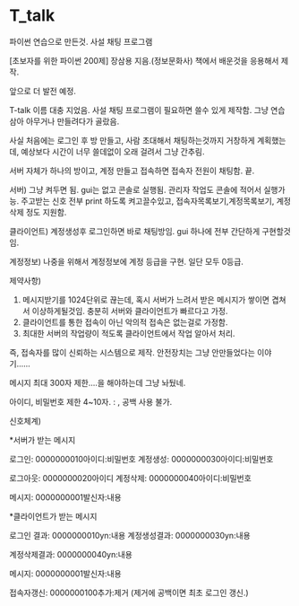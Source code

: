 # T_talk
파이썬 연습으로 만든것. 사설 채팅 프로그램

[초보자를 위한 파이썬 200제] 장삼용 지음.(정보문화사)
책에서 배운것을 응용해서 제작.


앞으로 더 발전 예정.


T-talk
이름 대충 지었음.
사설 채팅 프로그램이 필요하면 쓸수 있게 제작함.
그냥 연습삼아 아무거나 만들려다가 골랐음.

사실 처음에는 로그인 후 방 만들고, 사람 초대해서 채팅하는것까지
거창하게 계획했는데, 예상보다 시간이 너무 쓸데없이 오래 걸려서
그냥 간추림.

서버 자체가 하나의 방이고, 계정 만들고 접속하면 접속자 전원이 채팅함.
끝.

서버)
그냥 켜두면 됨. gui는 없고 콘솔로 실행됨.
관리자 작업도 콘솔에 적어서 실행가능.
주고받는 신호 전부 print 하도록 켜고끌수있고,
접속자목록보기,계정목록보기, 계정삭제 정도 지원함.

클라이언트)
계정생성후 로그인하면 바로 채팅방임.
gui 하나에 전부 간단하게 구현할것임.

계정정보)
나중을 위해서 계정정보에 계정 등급을 구현.
일단 모두 0등급.

제약사항)
1. 메시지받기를 1024단위로 끊는데, 혹시 서버가 느려서
받은 메시지가 쌓이면 겹쳐서 이상하게될것임.
충분히 서버와 클라이언트가 빠르다고 가정.
2. 클라이언트를 통한 접속이 아닌 악의적 접속은 없는걸로 가정함.
3. 최대한 서버의 작업량이 적도록 클라이언트에서 작업 알아서 처리.

즉, 접속자를 많이 신뢰하는 시스템으로 제작.
안전장치는 그냥 안만들었다는 이야기......

메시지 최대 300자 제한....을 해야하는데 그냥 놔뒀네.


아이디, 비밀번호 제한 4~10자.
: , 공백 사용 불가.



신호체계)

*서버가 받는 메시지

로그인:		0000000010아이디:비밀번호
계정생성:		0000000030아이디:비밀번호

로그아웃:		0000000020아이디
계정삭제:		0000000040아이디:비밀번호

메시지:		0000000001발신자:내용


*클라이언트가 받는 메시지

로그인 결과:	0000000010yn:내용
계정생성결과:	0000000030yn:내용

계정삭제결과:	0000000040yn:내용

메시지:		0000000001발신자:내용

접속자갱신:	0000000100추가:제거    (제거에 공백이면 최초 로그인 갱신.)




